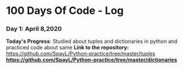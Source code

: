 # 100 Days Of Code - Log


### Day 1: April 8,2020

**Today's Progress**: Studied about tuples and dictionaries in python and practiced code about same 
**Link to the repository:**
https://github.com/SpayL/Python-practice/tree/master/tuples
**https://github.com/SpayL/Python-practice/tree/master/dictionaries**


